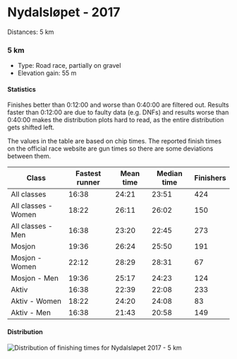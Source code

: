 # Nydalsløpet - 2017

Distances: 5 km

### 5 km

- Type: Road race, partially on gravel
- Elevation gain: 55 m

#### Statistics

Finishes better than 0:12:00 and worse than 0:40:00 are filtered out. Results faster than 0:12:00 are due to
faulty data (e.g. DNFs) and results worse than 0:40:00 makes the distribution plots hard to read, as the entire
distribution gets shifted left.

The values in the table are based on chip times. The reported finish times on the official race website are gun times
so there are some deviations between them.

| Class               | Fastest runner | Mean time | Median time | Finishers |
|---------------------|----------------|-----------|-------------|-----------|
| All classes         | 16:38          | 24:21     | 23:51       | 424       |
| All classes - Women | 18:22          | 26:11     | 26:02       | 150       |
| All classes - Men   | 16:38          | 23:20     | 22:45       | 273       |
| Mosjon              | 19:36          | 26:24     | 25:50       | 191       |
| Mosjon - Women      | 22:12          | 28:29     | 28:31       | 67        |
| Mosjon - Men        | 19:36          | 25:17     | 24:23       | 124       |
| Aktiv               | 16:38          | 22:39     | 22:08       | 233       |
| Aktiv - Women       | 18:22          | 24:20     | 24:08       | 83        |
| Aktiv - Men         | 16:38          | 21:43     | 20:58       | 149       |

#### Distribution

![Distribution of finishing times for Nydalsløpet 2017 - 5 km](assets/nydalsloepet-2017-5km_finishing-times.png)
